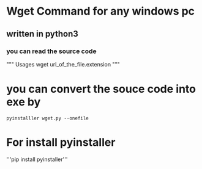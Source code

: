 
# Wget Command for any windows pc

## written in python3
### you can read the source code 


""" Usages  wget  url_of_the_file.extension """


# you can convert the souce code into exe by 


 ```pyinstalller wget.py --onefile```
 
 
 # For install pyinstaller 
 
  '''pip install pyinstaller'''
